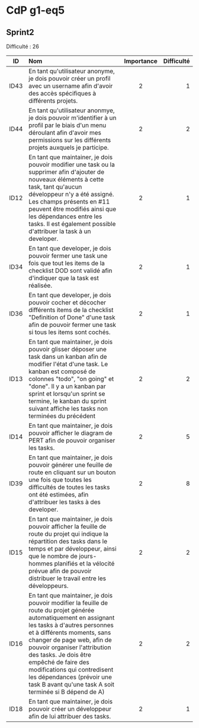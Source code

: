 # CdP g1-eq5

## Sprint2

Difficulté : 26

| ID   | Nom                                                                                                                                                                                                                                                                                                                                                                                                               | Importance | Difficulté |
| ---- | :---------------------------------------------------------------------------------------------------------------------------------------------------------------------------------------------------------------------------------------------------------------------------------------------------------------------------------------------------------------------------------------------------------------- | :--------: | ---------: |
| ID43 | En tant qu'utilisateur anonyme, je dois pouvoir créer un profil avec un username afin d'avoir des accès spécifiques à différents projets.                                                                                                                                                                                                                                                                         | 2          | 1          |
| ID44 | En tant qu'utilisateur anonmye, je dois pouvoir m'identifier à un profil par le biais d'un menu déroulant afin d'avoir mes permissions sur les différents projets auxquels je participe.                                                                                                                                                                                                                          | 2          | 2          |
| ID12 | En tant que maintainer, je dois pouvoir modifier une task ou la supprimer afin d'ajouter de nouveaux éléments à cette task, tant qu'aucun développeur n'y a été assigné. Les champs présents en #11 peuvent être modifiés ainsi que les dépendances entre les tasks. Il est également possible d'attribuer la task à un developer.                                                                                | 2          | 1          |
| ID34 | En tant que developer, je dois pouvoir fermer une task une fois que tout les items de la checklist DOD sont validé afin d'indiquer que la task est réalisée.                                                                                                                                                                                                                                                      | 2          | 1          |
| ID36 | En tant que developer, je dois pouvoir cocher et décocher différents items de la checklist "Definition of Done" d'une task afin de pouvoir fermer une task si tous les items sont cochés.                                                                                                                                                                                                                         | 2          | 1          |
| ID13 | En tant que maintainer, je dois pouvoir glisser déposer une task dans un kanban afin de modifier l'état d'une task. Le kanban est composé de colonnes "todo", "on going" et "done". Il y a un kanban par sprint et lorsqu'un sprint se termine, le kanban du sprint suivant affiche les tasks non terminées du précédent                                                                                          | 2          | 2          |
| ID14 | En tant que maintainer, je dois pouvoir afficher le diagram de PERT afin de pouvoir organiser les tasks.                                                                                                                                                                                                                                                                                                          | 2          | 5          |
| ID39 | En tant que maintainer, je dois pouvoir générer une feuille de route en cliquant sur un bouton une fois que toutes les difficultés de toutes les tasks ont été estimées, afin d'attribuer les tasks à des developer.                                                                                                                                                                                              | 2          | 8          |
| ID15 | En tant que maintainer, je dois pouvoir afficher la feuille de route du projet qui indique la répartition des tasks dans le temps et par développeur, ainsi que le nombre de jours-hommes planifiés et la vélocité prévue afin de pouvoir distribuer le travail entre les développeurs.                                                                                                                           | 2          | 2          |
| ID16 | En tant que maintainer, je dois pouvoir modifier la feuille de route du projet générée automatiquement en assignant les tasks à d'autres personnes et à différents moments, sans changer de page web, afin de pouvoir organiser l'attribution des tasks. Je dois être empêché de faire des modifications qui contredisent les dépendances (prévoir une task B avant qu'une task A soit terminée si B dépend de A) | 2          | 2          |
| ID18 | En tant que maintainer, je dois pouvoir créer un développeur afin de lui attribuer des tasks.                                                                                                                                                                                                                                                                                                                     | 2          | 1          |
